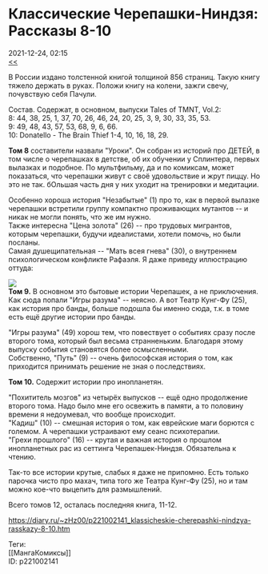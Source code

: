 Классические Черепашки-Ниндзя: Рассказы 8-10
=============================================

   
 2021-12-24, 02:15   
   [<<](Классические%20Черепашки-Ниндзя%20Рассказы%205-7)    
   
 В России издано толстенной книгой толщиной 856 страниц. Такую книгу тяжело держать в руках. Положи книгу на колени, зажги свечу, почувствую себя Пачули.   
   
 Состав. Содержат, в основном, выпуски Tales of TMNT, Vol.2:   
 8: 44, 38, 25, 1, 37, 70, 26, 46, 24, 20, 25, 3, 9, 30, 33, 35, 53.   
 9: 49, 48, 43, 57, 53, 68, 9, 6, 66.   
 10: Donatello - The Brain Thief 1-4, 10, 16, 18, 29.   
   
  **Том 8**  составители назвали "Уроки". Он собран из историй про ДЕТЕЙ, в том числе о черепашках в детстве, об их обучении у Сплинтера, первых вылазках и подобное. По мультфильму, да и по комиксам, может показаться, что черепашки живут с своё удовольствие и жрут пиццу. Но это не так. бОльшая часть дня у них уходит на тренировки и медитации.   
   
 Особенно хороша история "Незабытые" (1) про то, как в первой вылазке черепашки встретили группу компактно проживающих мутантов -- и никак не могли понять, что же им нужно.   
 Также интересна "Цена золота" (26) -- про трудовых мигрантов, которым черепашки, будучи идеалистами, хотели помочь, но были посланы.   
 Самая душещипательная -- "Мать всея гнева" (30), о внутреннем психологическом конфликте Рафаэля. Я даже приведу иллюстрацию оттуда:   
   
   [![](https://d.radikal.ru/d15/2112/2f/f4ad6006dcf5t.jpg)](https://d.radikal.ru/d15/2112/2f/f4ad6006dcf5.png)     
  **Том 9.**  В основном это бытовые истории Черепашек, а не приключения. Как сюда попали "Игры разума" -- неясно. А вот Театр Кунг-Фу (25), как история про банды, больше подошла бы именно сюда, т.к. в томе есть ещё другие истории про банды.   
   
 "Игры разума" (49) хорош тем, что повествует о событиях сразу после второго тома, который был весьма странненьким. Благодаря этому выпуску события становятся более осмысленными.   
 Собственно, "Путь" (9) -- очень философская история о том, как приходится принимать решение не зная о последствиях.   
   
  **Том 10.**  Содержит истории про инопланетян.   
   
 "Похититель мозгов" из четырёх выпусков -- ещё одно продолжение второго тома. Надо было мне его освежить в памяти, а то половину времени я недоумевал, что вообще происходит.   
 "Кадиш" (10) -- смешная история о том, как еврейские маги борются с големом. А черепашки устраивают ему сеанс психотерапии.   
 "Грехи прошлого" (16) -- крутая и важная история о прошлом инопланетных рас из сеттинга Черепашек-Ниндзя. Обязательна к чтению.   
   
 Так-то все истории крутые, слабых я даже не припомню. Есть только парочка чисто про махач, типа того же Театра Кунг-Фу (25), но и там можно кое-что выцепить для размышлений.   
   
 Всего томов 12, осталась последняя книга, 11-12.   
    
 <https://diary.ru/~zHz00/p221002141_klassicheskie-cherepashki-nindzya-rasskazy-8-10.htm>   
   
 Теги:   
 [[МангаКомиксы]]   
 ID: p221002141